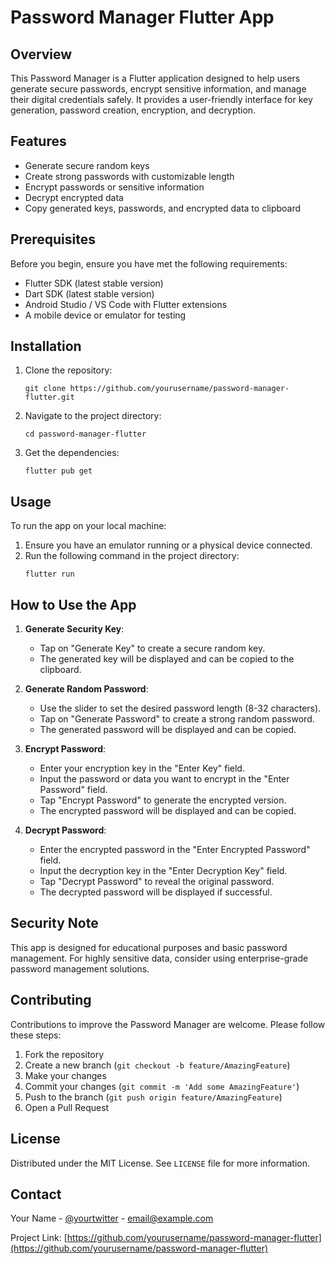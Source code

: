 # Password Manager Flutter App

## Overview
This Password Manager is a Flutter application designed to help users generate secure passwords, encrypt sensitive information, and manage their digital credentials safely. It provides a user-friendly interface for key generation, password creation, encryption, and decryption.

## Features
- Generate secure random keys
- Create strong passwords with customizable length
- Encrypt passwords or sensitive information
- Decrypt encrypted data
- Copy generated keys, passwords, and encrypted data to clipboard

## Prerequisites
Before you begin, ensure you have met the following requirements:
- Flutter SDK (latest stable version)
- Dart SDK (latest stable version)
- Android Studio / VS Code with Flutter extensions
- A mobile device or emulator for testing

## Installation
1. Clone the repository:
   ```
   git clone https://github.com/yourusername/password-manager-flutter.git
   ```
2. Navigate to the project directory:
   ```
   cd password-manager-flutter
   ```
3. Get the dependencies:
   ```
   flutter pub get
   ```

## Usage
To run the app on your local machine:

1. Ensure you have an emulator running or a physical device connected.
2. Run the following command in the project directory:
   ```
   flutter run
   ```

## How to Use the App
1. **Generate Security Key**:
    - Tap on "Generate Key" to create a secure random key.
    - The generated key will be displayed and can be copied to the clipboard.

2. **Generate Random Password**:
    - Use the slider to set the desired password length (8-32 characters).
    - Tap on "Generate Password" to create a strong random password.
    - The generated password will be displayed and can be copied.

3. **Encrypt Password**:
    - Enter your encryption key in the "Enter Key" field.
    - Input the password or data you want to encrypt in the "Enter Password" field.
    - Tap "Encrypt Password" to generate the encrypted version.
    - The encrypted password will be displayed and can be copied.

4. **Decrypt Password**:
    - Enter the encrypted password in the "Enter Encrypted Password" field.
    - Input the decryption key in the "Enter Decryption Key" field.
    - Tap "Decrypt Password" to reveal the original password.
    - The decrypted password will be displayed if successful.

## Security Note
This app is designed for educational purposes and basic password management. For highly sensitive data, consider using enterprise-grade password management solutions.

## Contributing
Contributions to improve the Password Manager are welcome. Please follow these steps:
1. Fork the repository
2. Create a new branch (`git checkout -b feature/AmazingFeature`)
3. Make your changes
4. Commit your changes (`git commit -m 'Add some AmazingFeature'`)
5. Push to the branch (`git push origin feature/AmazingFeature`)
6. Open a Pull Request

## License
Distributed under the MIT License. See `LICENSE` file for more information.

## Contact
Your Name - [@yourtwitter](https://twitter.com/yourtwitter) - email@example.com

Project Link: [https://github.com/yourusername/password-manager-flutter](https://github.com/yourusername/password-manager-flutter)